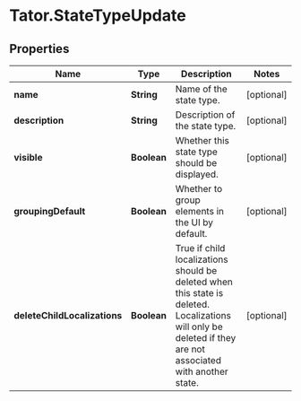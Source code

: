 # Tator.StateTypeUpdate

## Properties

Name | Type | Description | Notes
------------ | ------------- | ------------- | -------------
**name** | **String** | Name of the state type. | [optional] 
**description** | **String** | Description of the state type. | [optional] 
**visible** | **Boolean** | Whether this state type should be displayed. | [optional] 
**groupingDefault** | **Boolean** | Whether to group elements in the UI by default. | [optional] 
**deleteChildLocalizations** | **Boolean** | True if child localizations should be deleted when this state is deleted. Localizations will only be deleted if they are not associated with another state.  | [optional] 


